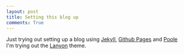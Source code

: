 ```yaml
---
layout: post
title: Setting this blog up
comments: True
---
```


Just trying out setting up a blog using [Jekyll](http://jekyllrb.com), [Github Pages](https://pages.github.com/) and [Poole](http://getpoole.com/)  
I'm trying out the [Lanyon](https://github.com/poole/lanyon) theme.

